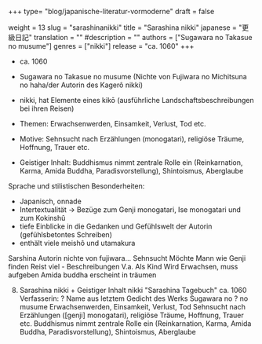 +++
type= "blog/japanische-literatur-vormoderne"
draft = false

weight = 13
slug = "sarashinanikki"
title = "Sarashina nikki"
japanese = "更級日記"
translation = ""
#description = ""
authors = ["Sugawara no Takasue no musume"]
genres = ["nikki"]
release = "ca. 1060"
+++

- ca. 1060
- Sugawara no Takasue no musume (Nichte von Fujiwara no Michitsuna no haha/der Autorin des
Kagerô nikki)
- nikki, hat Elemente eines kikō (ausführliche Landschaftsbeschreibungen bei ihren Reisen)


- Themen: Erwachsenwerden, Einsamkeit, Verlust, Tod etc.
- Motive: Sehnsucht nach Erzählungen (monogatari), religiöse Träume, Hoffnung, Trauer etc.
- Geistiger Inhalt: Buddhismus nimmt zentrale Rolle ein (Reinkarnation, Karma, Amida Buddha,
Paradisvorstellung), Shintoismus, Aberglaube

Sprache und stilistischen Besonderheiten:
- Japanisch, onnade
- Intertextualität -> Bezüge zum Genji monogatari, Ise monogatari und zum Kokinshû
- tiefe Einblicke in die Gedanken und Gefühlswelt der Autorin (gefühlsbetontes Schreiben)
- enthält viele meishô und utamakura




Sarshina 
Autorin nichte von fujiwara...
Sehnsucht
Möchte Mann wie Genji finden
Reist viel - Beschreibungen
V.a. Als Kind 
Wird Erwachsen, muss aufgeben
Amida buddha erscheint in träumen



8. Sarashina nikki + Geistiger Inhalt
nikki
"Sarashina Tagebuch" ca. 1060
Verfasserin: ?
Name aus letztem Gedicht des Werks
Sugawara no ? no musume
Erwachsenwerden, Einsamkeit, Verlust, Tod
Sehnsucht nach Erzählungen ([genji] monogatari), religiöse Träume, Hoffnung, Trauer etc.
Buddhismus nimmt zentrale Rolle ein (Reinkarnation, Karma, Amida Buddha, Paradisvorstellung), Shintoismus, Aberglaube
